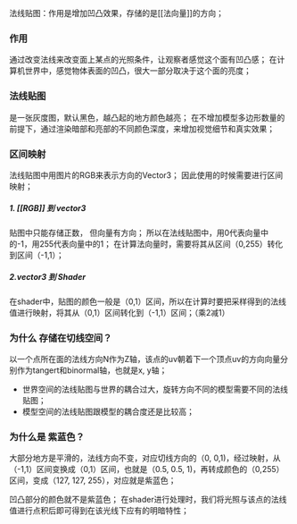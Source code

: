 法线贴图：作用是增加凹凸效果，存储的是[[法向量]]的方向；
### 作用
通过改变法线来改变面上某点的光照条件，让观察者感觉这个面有凹凸感；
在计算机世界中，感觉物体表面的凹凸，很大一部分取决于这个面的亮度；
### 法线贴图
是一张灰度图，默认黑色，越凸起的地方颜色越亮；
在不增加模型多边形数量的前提下，通过渲染暗部和亮部的不同颜色深度，来增加视觉细节和真实效果；
### 区间映射
法线贴图中用图片的RGB来表示方向的Vector3；
因此使用的时候需要进行区间映射；
##### 1. [[RGB]] 到 vector3
贴图中只能存储正数， 但向量有方向；
所以在法线贴图中，用0代表向量中的-1，用255代表向量中的1；
在计算法向量时，需要将其从区间（0,255）转化到区间（-1,1）；
##### 2.vector3 到 Shader
在shader中，贴图的颜色一般是（0,1）区间，所以在计算时要把采样得到的法线值进行映射，将其从（0,1）区间转化到（-1,1）区间；（乘2减1）
### 为什么 存储在切线空间？
以一个点所在面的法线方向N作为Z轴，该点的uv朝着下一个顶点uv的方向向量分别作为tangert和binormal轴，也就是x, y轴；
- 世界空间的法线贴图与世界的耦合过大，旋转方向不同的模型需要不同的法线贴图；
- 模型空间的法线贴图跟模型的耦合度还是比较高；
### 为什么是 紫蓝色？
大部分地方是平滑的，法线方向不变，对应切线方向的（0, 0,1)，经过映射，从（-1,1）区间变换成（0,1）区间，也就是（0.5, 0.5, 1)，再转成颜色的（0,255）区间，变成（127, 127, 255），对应就是紫蓝色；

凹凸部分的颜色就不是紫蓝色；
在shader进行处理时，我们将光照与该点的法线值进行点积后即可得到在该光线下应有的明暗特性；